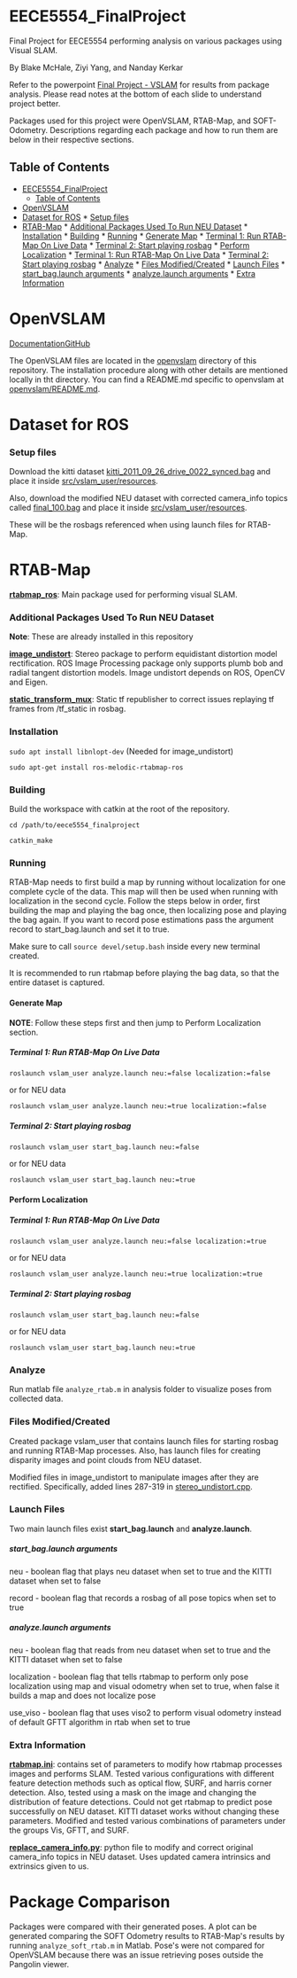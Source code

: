 # EECE5554_FinalProject

Final Project for EECE5554 performing analysis on various packages using Visual SLAM.

By Blake McHale, Ziyi Yang, and Nanday Kerkar

Refer to the powerpoint [Final Project - VSLAM](https://drive.google.com/open?id=1G9HaCIgNlhQMFVMM0QGIlX2SZOuhA7G60rU7nMprKnE)
for results from package analysis. Please read notes at the bottom of each slide to understand project better.

Packages used for this project were OpenVSLAM, RTAB-Map, and SOFT-Odometry. Descriptions regarding each package and how
to run them are below in their respective sections.

## Table of Contents
<!--ts-->
   * [EECE5554_FinalProject](#eece5554_finalproject)
      * [Table of Contents](#table-of-contents)
   * [OpenVSLAM](#openvslam)
   * [Dataset for ROS](#dataset-for-ros)
         * [Setup files](#setup-files)
   * [RTAB-Map](#rtab-map)
         * [Additional Packages Used To Run NEU Dataset](#additional-packages-used-to-run-neu-dataset)
         * [Installation](#installation)
         * [Building](#building)
         * [Running](#running)
            * [Generate Map](#generate-map)
               * [Terminal 1: Run RTAB-Map On Live Data](#terminal-1-run-rtab-map-on-live-data)
               * [Terminal 2: Start playing rosbag](#terminal-2-start-playing-rosbag)
            * [Perform Localization](#perform-localization)
               * [Terminal 1: Run RTAB-Map On Live Data](#terminal-1-run-rtab-map-on-live-data-1)
               * [Terminal 2: Start playing rosbag](#terminal-2-start-playing-rosbag-1)
         * [Analyze](#analyze)
         * [Files Modified/Created](#files-modifiedcreated)
         * [Launch Files](#launch-files)
               * [start_bag.launch arguments](#start_baglaunch-arguments)
               * [analyze.launch arguments](#analyzelaunch-arguments)
         * [Extra Information](#extra-information)

<!-- Added by: bmchale, at: Fri Apr 24 22:13:37 EDT 2020 -->

<!--te-->

# OpenVSLAM

[Documentation](https://openvslam.readthedocs.io/en/master/index.html)[GitHub](https://github.com/xdspacelab/openvslam)

The OpenVSLAM files are located in the [openvslam](openvslam) directory of this repository. The installation procedure 
along with other details are mentioned locally in tht directory. You can find a README.md specific to openvslam at
[openvslam/README.md](openvslam/README.md).

# Dataset for ROS

### Setup files

Download the kitti dataset [kitti_2011_09_26_drive_0022_synced.bag](https://drive.google.com/open?id=1TJcH-Aw9yD5G5J0doLqCpa9ca22gw0cI)
and place it inside [src/vslam_user/resources](src/vslam_user/resources).

Also, download the modified NEU dataset with corrected camera_info topics called [final_100.bag](https://drive.google.com/open?id=1FOw9sHZXFzR8m16sh4c17T6liJyaFkjg)
and place it inside [src/vslam_user/resources](src/vslam_user/resources).

These will be the rosbags referenced when using launch files for RTAB-Map.

# RTAB-Map

[**rtabmap_ros**](https://github.com/introlab/rtabmap_ros): Main package used for performing visual SLAM.

### Additional Packages Used To Run NEU Dataset

**Note**: These are already installed in this repository

[**image_undistort**](https://github.com/ethz-asl/image_undistort): Stereo package to perform equidistant distortion
model rectification. ROS Image Processing package only supports plumb bob and radial tangent distortion models. Image 
undistort depends on ROS, OpenCV and Eigen.

[**static_transform_mux**](https://github.com/tradr-project/static_transform_mux): Static tf republisher to correct
issues replaying tf frames from /tf_static in rosbag.

### Installation

`sudo apt install libnlopt-dev` (Needed for image_undistort)

`sudo apt-get install ros-melodic-rtabmap-ros`

### Building

Build the workspace with catkin at the root of the repository.

`cd /path/to/eece5554_finalproject`

`catkin_make`

### Running

RTAB-Map needs to first build a map by running without localization for one complete cycle of the data. This map will 
then be used when running with localization in the second cycle. Follow the steps below in order, first building the map
and playing the bag once, then localizing pose and playing the bag again. If you want to record pose estimations pass
the argument record to start_bag.launch and set it to true.

Make sure to call `source devel/setup.bash` inside every new terminal created.

It is recommended to run rtabmap before playing the bag data, so that the entire dataset is captured.

#### Generate Map

**NOTE**: Follow these steps first and then jump to Perform Localization section.

##### Terminal 1: Run RTAB-Map On Live Data

`roslaunch vslam_user analyze.launch neu:=false localization:=false`

or for NEU data

`roslaunch vslam_user analyze.launch neu:=true localization:=false`

##### Terminal 2: Start playing rosbag

`roslaunch vslam_user start_bag.launch neu:=false`

or for NEU data

`roslaunch vslam_user start_bag.launch neu:=true`

#### Perform Localization

##### Terminal 1: Run RTAB-Map On Live Data

`roslaunch vslam_user analyze.launch neu:=false localization:=true`

or for NEU data

`roslaunch vslam_user analyze.launch neu:=true localization:=true`

##### Terminal 2: Start playing rosbag

`roslaunch vslam_user start_bag.launch neu:=false`

or for NEU data

`roslaunch vslam_user start_bag.launch neu:=true`

### Analyze

Run matlab file `analyze_rtab.m` in analysis folder to visualize poses from collected data.


### Files Modified/Created

Created package vslam_user that contains launch files for starting rosbag and running RTAB-Map processes. Also, has
launch files for creating disparity images and point clouds from NEU dataset.

Modified files in image_undistort to manipulate images after they are rectified. Specifically, added lines 287-319 in 
[stereo_undistort.cpp](src/image_undistort/src/stereo_undistort.cpp).

### Launch Files

Two main launch files exist **start_bag.launch** and **analyze.launch**.

##### start_bag.launch arguments

neu - boolean flag that plays neu dataset when set to true and the KITTI dataset when set to false

record - boolean flag that records a rosbag of all pose topics when set to true

##### analyze.launch arguments

neu - boolean flag that reads from neu dataset when set to true and the KITTI dataset when set to false

localization - boolean flag that tells rtabmap to perform only pose localization using map and visual odometry when set
to true, when false it builds a map and does not localize pose

use_viso - boolean flag that uses viso2 to perform visual odometry instead of default GFTT algorithm in rtab when set to
true

### Extra Information

[**rtabmap.ini**](src/vslam_user/cfg/rtabmap.ini): contains set of parameters to modify how rtabmap processes images and
performs SLAM. Tested various configurations with different feature detection methods such as optical flow, SURF, and
harris corner detection. Also, tested using a mask on the image and changing the distribution of feature detections. 
Could not get rtabmap to predict pose successfully on NEU dataset. KITTI dataset works without changing these 
parameters. Modified and tested various combinations of parameters under the groups Vis, GFTT, and SURF.

[**replace_camera_info.py**](src/vslam_user/src/replace_camera_info.py): python file to modify and correct original
camera_info topics in NEU dataset. Uses updated camera intrinsics and extrinsics given to us.

# Package Comparison

Packages were compared with their generated poses. A plot can be generated comparing the SOFT Odometry results to 
RTAB-Map's results by running `analyze_soft_rtab.m` in Matlab. Pose's were not compared for OpenVSLAM because there was
an issue retrieving poses outside the Pangolin viewer.


